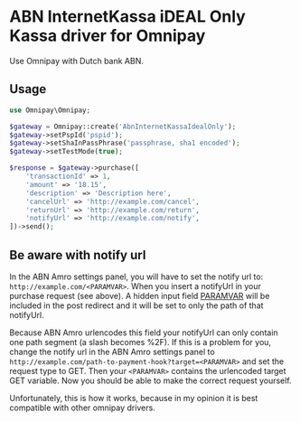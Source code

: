 # ABN InternetKassa iDEAL Only Kassa driver for Omnipay
Use Omnipay with Dutch bank ABN.

## Usage

```php
use Omnipay\Omnipay;

$gateway = Omnipay::create('AbnInternetKassaIdealOnly');
$gateway->setPspId('pspid');
$gateway->setShaInPassPhrase('passphrase, sha1 encoded');
$gateway->setTestMode(true);

$response = $gateway->purchase([
	'transactionId' => 1,
	'amount' => '18.15',
	'description' => 'Description here',
	'cancelUrl' => 'http://example.com/cancel',
	'returnUrl' => 'http://example.com/return',
	'notifyUrl' => 'http://example.com/notify',
])->send();

```

## Be aware with notify url

In the ABN Amro settings panel, you will have to set the notify url to: ```http://example.com/<PARAMVAR>```. When you insert a notifyUrl
in your purchase request (see above). A hidden input field  [PARAMVAR](http://payment-services.ingenico.com/int/en/ogone/support/guides/integration%20guides/e-commerce) will be included in the post redirect and it will be set to only the path of that notifyUrl.

Because ABN Amro urlencodes this field your notifyUrl can only contain one path segment (a slash becomes %2F). If this is a problem for you, 
change the notify url in the ABN Amro settings panel to ```http://example.com/path-to-payment-hook?target=<PARAMVAR>``` and set the request
type to GET. Then your ```<PARAMVAR>``` contains the urlencoded target GET variable. Now you should be able to make the correct request yourself.

Unfortunately, this is how it works, because in my opinion it is best compatible with other omnipay drivers.
